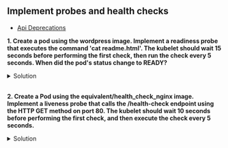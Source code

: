 ## Implement probes and health checks

* [Api Deprecations](https://kubernetes.io/docs/tasks/configure-pod-container/configure-liveness-readiness-startup-probes/ "Api Deprecations")

**1. Create a pod using the wordpress image. Implement a readiness probe that executes the command 'cat readme.html'. The kubelet should wait 15 seconds before performing the first check, then run the check every 5 seconds. When did the pod's status change to READY?**

<details><summary>Solution</summary>

<p>

```bash
kubectl run wordpress --image=wordpress --dry-run=client -o yaml > wordpress.yaml
vim wordpress.yaml
```

```YAML
apiVersion: v1
kind: Pod
metadata:
  creationTimestamp: null
  labels:
    run: wordpress
  name: wordpress
spec:
  containers:
  - image: wordpress
    name: wordpress
    resources: {}
    readinessProbe:              #add
      exec:                      #add
        command:                 #add
        - cat                    #add
        - readme.html            #add
      initialDelaySeconds: 15    #add
      periodSeconds: 5           #add
  dnsPolicy: ClusterFirst
  restartPolicy: Always
status: {}
```
The Pod's status changes to READY when the readiness probe succeeds

</p>
</details>

<br/>

**2.	Create a Pod using the equivalent/health_check_nginx image. Implement a liveness probe that calls the /health-check endpoint using the HTTP GET method on port 80. The kubelet should wait 10 seconds before performing the first check, and then execute the check every 5 seconds.**

<details><summary>Solution</summary>

<p>

```YAML
apiVersion: v1
kind: Pod
metadata:
  labels:
    run: nginx-health
  name: nginx-health
spec:
  containers:
  - image: equivalent/health_check_nginx
    name: nginx-health
    livenessProbe:
      httpGet:
        path: /health-check
        port: 80
      initialDelaySeconds: 10
      periodSeconds: 5
  dnsPolicy: ClusterFirst
  restartPolicy: Always
```

</p>
</details>
